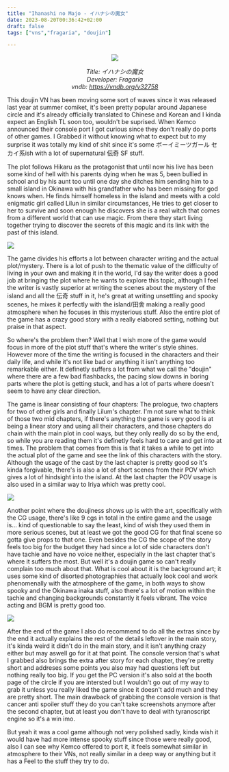 ```yaml
---
title: "Ihanashi no Majo - イハナシの魔女"
date: 2023-08-20T00:36:42+02:00
draft: false
tags: ["vns","fragaria", "doujin"]

---
```


<center>

![](/unikansou/images/ihanashi/0.png)

*Title: イハナシの魔女<br/>
Developer: Fragaria<br/>
vndb: https://vndb.org/v32758*

</center>

This doujin VN has been moving some sort of waves since it was released last year at summer comiket, it's been pretty popular around Japanese circle and it's already officially translated to Chinese and Korean and I kinda expect an English TL soon too, wouldn't be suprised. When Kemco announced their console port I got curious since they don't really do ports of other games. I Grabbed it without knowing what to expect but to my surprise it was totally my kind of shit since it's some ボーイミーツガール セカイ系ish with a lot of supernatural 伝奇 SF stuff.

The plot follows Hikaru as the protagonist that until now his live has been some kind of hell with his parents dying when he was 5, been bullied in school and by his aunt too until one day she ditches him sending him to a small island in Okinawa with his grandfather who has been missing for god knows when. He finds himself homeless in the island and meets with a cold enigmatic girl called Lilun in similar circumstances, He tries to get closer to her to survive and soon enough he discovers she is a real witch that comes from a different world that can use magic. From there they start living together trying to discover the secrets of this magic and its link with the past of this island.

<!--more-->

![](/unikansou/images/ihanashi/1.jpg)

The game divides his efforts a lot between character writing and the actual plot/mystery. There is a lot of push to the thematic value of the difficulty of living in your own and making it in the world, I'd say the writer does a good job at bringing the plot where he wants to explore this topic, although I feel the writer is vastly superior at writing the scenes about the mystery of the island and all the 伝奇 stuff in it, he's great at writing unsettling and spooky scenes, he mixes it perfectly with the island/田舎 making a really good atmosphere when he focuses in this mysterious stuff. Also the entire plot of the game has a crazy good story with a really elabored setting, nothing but praise in that aspect.

So where's the problem then? Well that I wish more of the game would focus in more of the plot stuff that's where the writer's style shines. However more of the time the writing is focused in the characters and their daily life, and while it's not like bad or anything it isn't anything too remarkable either. It definetly suffers a lot from what we call the "doujin" where there are a few bad flashbacks, the pacing slow downs in boring parts where the plot is getting stuck, and has a lot of parts where doesn't seem to have any clear direction.

The game is linear consisting of four chapters: The prologue, two chapters for two of other girls and finally Lilum's chapter. I'm not sure what to think of those two mid chapters, if there's anything the game is very good is at being a linear story and using all their characters, and those chapters do chain with the main plot in cool ways, but they only really do so by the end, so while you are reading them it's definetly feels hard to care and get into at times. The problem that comes from this is that it takes a while to get into the actual plot of the game and see the link of this characters with the story. Although the usage of the cast by the last chapter is pretty good so it's kinda forgivable, there's is also a lot of short scenes from their POV which gives a lot of hindsight into the island. At the last chapter the POV usage is also used in a similar way to Iriya which was pretty cool.

![](/unikansou/images/ihanashi/2.jpg)

Another point where the doujiness shows up is with the art, specifically with the CG usage, there's like 9 cgs in total in the entire game and the usage is... kind of questionable to say the least, kind of wish they used them in more serious scenes, but at least we got the good CG for that final scene so gotta give props to that one. Even besides the CG the scope of the story feels too big for the budget they had since a lot of side characters don't have tachie and have no voice neither, especially in the last chapter that's where it suffers the most. But well it's a doujin game so can't really complain too much about that. What is cool about it is the background art; it uses some kind of disorted photographies that actually look cool and work phenomenally with the atmosphere of the game, in both ways to show spooky and the Okinawa inaka stuff, also there's a lot of motion within the tachie and changing backgrounds constantly it feels vibrant. The voice acting and BGM is pretty good too.

![](/unikansou/images/ihanashi/3.jpg)

After the end of the game I also do recommend to do all the extras since by the end it actually explains the rest of the details leftover in the main story, it's kinda weird it didn't do in the main story, and it isn't anything crazy either but may aswell go for it at that point. The console version that's what I grabbed also brings the extra after story for each chapter, they're pretty short and addreses some points you also may had questions left but nothing really too big. If you get the PC version it's also sold at the booth page of the circle if you are intersted but I wouldn't go out of my way to grab it unless you really liked the game since it doesn't add much and they are pretty short. The main drawback of grabbing the console version is that cancer anti spoiler stuff they do you can't take screenshots anymore after the second chapter, but at least you don't have to deal with tyranoscript engine so it's a win imo.

But yeah it was a cool game although not very polished sadly, kinda wish it would have had more intense spooky stuff since those were really good, also I can see why Kemco offered to port it, it feels somewhat similar in atmosphere to their VNs, not really similar in a deep way or anything but it has a Feel to the stuff they try to do.

